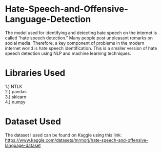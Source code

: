 # Hate-Speech-and-Offensive-Language-Detection
The model used for identifying and detecting hate speech on the internet is called “hate speech detection.” Many people post unpleasant remarks on social media. Therefore, a key component of problems in the modern internet world is hate speech identification. This is a smaller version of hate speech detection using NLP and machine learning techniques.
# Libraries Used
1.) NTLK\
2.) pandas\
3.) sklearn\
4.) numpy

# Dataset Used
The dataset I used can be found on Kaggle using this link:\
https://www.kaggle.com/datasets/mrmorj/hate-speech-and-offensive-language-dataset
